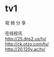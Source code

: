 # tv1
视 频 分 享
<p>在线视讯<br />
  <a href="http://767.dtdns.net/tv/" target="_blank">http://25.dns2.us/tv/</a><br />
  <a href="http://329.duckdns.org/tv/" target="_blank">http://ck.otzo.com/tv/</a><br />
  <a href="http://20.120v.ac/tv/" target="_blank">http://20.120v.ac/tv/</a></p>
